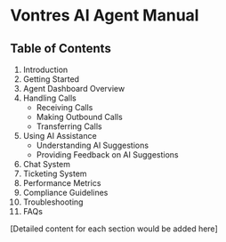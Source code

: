 # Vontres AI Agent Manual

## Table of Contents
1. Introduction
2. Getting Started
3. Agent Dashboard Overview
4. Handling Calls
   - Receiving Calls
   - Making Outbound Calls
   - Transferring Calls
5. Using AI Assistance
   - Understanding AI Suggestions
   - Providing Feedback on AI Suggestions
6. Chat System
7. Ticketing System
8. Performance Metrics
9. Compliance Guidelines
10. Troubleshooting
11. FAQs

[Detailed content for each section would be added here]